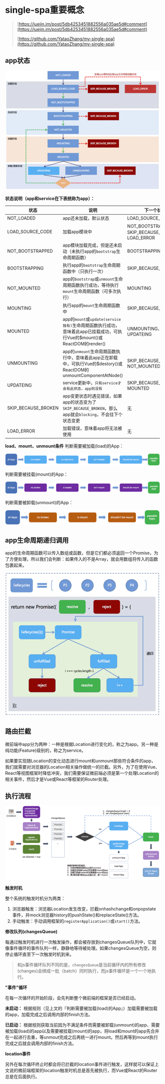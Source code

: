 # single-spa重要概念

> [https://juejin.im/post/5db4253451882556a035ae5d#comment](https://juejin.im/post/5db4253451882556a035ae5d#comment)
>
> [https://github.com/YataoZhang/my-single-spa](https://github.com/YataoZhang/my-single-spa)

## app状态

![](<../../.gitbook/assets/image (118).png>)

**状态说明（app和service在下表统称为app）：**

| 状态                    | 说明                                                                                       | 下一个状态                                               |
| --------------------- | ---------------------------------------------------------------------------------------- | --------------------------------------------------- |
| NOT\_LOADED           | app还未加载，默认状态                                                                             | LOAD\_SOURCE\_CODE                                  |
| LOAD\_SOURCE\_CODE    | 加载app模块中                                                                                 | NOT\_BOOTSTRAPPED、SKIP\_BECAUSE\_BROKEN、LOAD\_ERROR |
| NOT\_BOOTSTRAPPED     | app模块加载完成，但是还未启动（未执行app的`bootstrap`生命周期函数）                                               | BOOTSTRAPPING                                       |
| BOOTSTRAPPING         | 执行app的`bootstrap`生命周期函数中（只执行一次）                                                          | SKIP\_BECAUSE\_BROKEN                               |
| NOT\_MOUNTED          | app的`bootstrap`或`unmount`生命周期函数执行成功，等待执行`mount`生命周期函数（可多次执行）                             | MOUNTING                                            |
| MOUNTING              | 执行app的`mount`生命周期函数中                                                                     | SKIP\_BECAUSE\_BROKEN                               |
| MOUNTED               | app的`mount`或`update(service独有)`生命周期函数执行成功，意味着此app已挂载成功，可执行Vue的$mount()或ReactDOM的render() | UNMOUNTING、UPDATEING                                |
| UNMOUNTING            | app的`unmount`生命周期函数执行中，意味着此app正在卸载中，可执行Vue的$destory()或ReactDOM的unmountComponentAtNode()  | SKIP\_BECAUSE\_BROKEN、NOT\_MOUNTED                  |
| UPDATEING             | service更新中，`只有service才会有此状态，app则没有`                                                      | SKIP\_BECAUSE\_BROKEN、MOUNTED                       |
| SKIP\_BECAUSE\_BROKEN | app变更状态时遇见错误，如果app的状态变为了`SKIP_BECAUSE_BROKEN`，那么app就会`blocking`，不会往下个状态变更                | 无                                                   |
| LOAD\_ERROR           | 加载错误，意味着app将无法被使用                                                                        | 无                                                   |

**load、mount、unmount条件** 判断需要被加载(load)的App：

![](<../../.gitbook/assets/image (159).png>)

判断需要被挂载(mount)的App：

![](<../../.gitbook/assets/image (27).png>)

判断需要被卸载(unmount)的App：

![](<../../.gitbook/assets/image (69).png>)

## app生命周期递归调用

app的生命周期函数可以传入数组或函数，但是它们都必须返回一个Promise，为了方便处理，所以我们会判断：如果传入的不是Array，就会用数组将传入的函数包裹起来。

![](<../../.gitbook/assets/image (66).png>)

## 路由拦截

微前端中app分为两种：一种是根据Location进行变化的，称之为app。另一种是纯功能(Feature)级别的，称之为service。

如果要实现随Location的变化动态进行mount和unmount那些符合条件的app，我们就需要对浏览器的Location相关操作做统一的拦截。另外，为了在使用Vue、React等视图框架时降低冲突，我们需要保证微前端必须是第一个处理Location的相关事件，然后才是Vue或React等框架的Router处理。

## 执行流程

![](<../../.gitbook/assets/image (40).png>)

**触发时机**

整个系统的触发时机分为两类：

1. 浏览器触发：浏览器Location发生改变，拦截onhashchange和onpopstate事件，并mock浏览器history的pushState()和replaceState()方法。
2. 手动触发：手动调用框架的`registerApplication()`或`start()`方法。

**修改队列(changesQueue)**

每通过触发时机进行一次触发操作，都会被存放到changesQueue队列中，它就像事件循环的事件队列一样，静静地等待被处理。如果changesQueue为空，则停止循环直至下一次触发时机到来。

> 和js事件循环队列不同的是，`changesQueue`是当前循环内的所有修改(changes)会绑成一批（batch）同时执行，而js事件循环是一个一个地执行。

**"事件"循环**

在每一次循环的开始阶段，会先判断整个微前端的框架是否已经启动。

**未启动：** 根据规则（见上文的『判断需要被加载(load)的App』）加载需要被加载的app，加载完成之后调用内部的finish方法。

**已启动：** 根据规则获取当前因为不满足条件而需要被卸载(unmount)的app、需要被加载(load)的app以及需要被挂载(mount)的app，将load和mount的app先合并在一起进行去重，等unmout完成之后再统一进行mount。然后再等到mount执行完成之后就会调用内部的finish方法。

**location事件**

另外在每次循环终止时都会将已拦截的location事件进行触发，这样就可以保证上文说的微前端框架的location触发时机总是首先被执行，而Vue或React的Router总是在后面执行。
